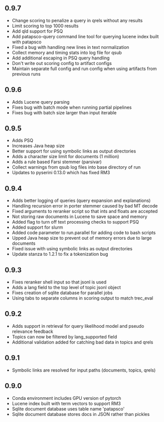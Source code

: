 ## 0.9.7
 * Change scoring to penalize a query in qrels without any results
 * Limit scoring to top 1000 results
 * Add qld support for PSQ
 * Add patapsco-query command line tool for querying lucene index built with patapsco
 * Fixed a bug with handling new lines in text normalization
 * Collect memory and timing stats into log file for qsub
 * Add additional escaping in PSQ query handling
 * Don't write out scoring config to artifact configs
 * Maintain separate full config and run config when using artifacts from previous runs

## 0.9.6
 * Adds Lucene query parsing
 * Fixes bug with batch mode when running partial pipelines
 * Fixes bug with batch size larger than input iterable

## 0.9.5
 * Adds PSQ
 * Increases Java heap size
 * Better support for using symbolic links as output directories
 * Adds a character size limit for documents (1 million)
 * Adds a rule based Farsi stemmer (parsivar)
 * Collect warnings from qsub log files into base directory of run
 * Updates to pyserini 0.13.0 which has fixed RM3

## 0.9.4
 * Adds better logging of queries (query expansion and explanations)
 * Handling recursion error in porter stemmer caused by bad MT decode
 * Fixed arguments to reranker script so that ints and floats are accepted
 * Not storing raw documents in Lucene to save space and memory
 * Added flag to turn off text processing checks to support PSQ
 * Added support for slurm
 * Added code parameter to run.parallel for adding code to bash scripts
 * Upped Java heap size to prevent out of memory errors due to large documents
 * Fixed issue with using symbolic links as output directories
 * Update stanza to 1.2.1 to fix a tokenization bug

## 0.9.3
 * Fixes reranker shell input so that jsonl is used
 * Adds a lang field to the top level of topic jsonl object
 * Fixes creation of sqlite database for parallel jobs
 * Using tabs to separate columns in scoring output to match trec_eval

## 0.9.2
 * Adds support in retrieval for query likelihood model and pseudo relevance feedback
 * Topics can now be filtered by lang_supported field
 * Additional validation added for catching bad data in topics and qrels

## 0.9.1
 * Symbolic links are resolved for input paths (documents, topics, qrels)

## 0.9.0
 * Conda environment includes GPU version of pytorch
 * Lucene index built with term vectors to support RM3
 * Sqlite document database uses table name 'patapsco'
 * Sqlite document database stores docs in JSON rather than pickles